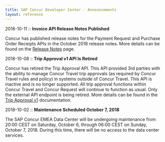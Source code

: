 ```yaml
---
title: SAP Concur Developer Center - Announcements
layout: reference
---
```


2018-10-11 :: **Invoice API Release Notes Published**

Concur has published release notes for the Payment Request and Purchase Order Receipts APIs in the October 2018 release notes. More details can be found on the [Release Notes](/tools-support/release-notes/index.html) page.

2018-10-08 :: **Trip Approval v1 API Is Retired**

Concur has retired the Trip Approval API. This API provided 3rd parties with the ability to manage Concur Travel trip approvals (as required by Concur Travel rules and policy) in systems outside of Concur Travel. This API is inactive and is no longer supported. All trip approval functions within Concur Travel and Concur Request will continue to function as usual.  Only the external API endpoint is being retired. More details can be found in the [Trip Approval v1](/api-reference/travel/trip-approval/v1.trip-approval-resource.html) documentation.

2018-10-02 :: **Maintenance Scheduled October 7, 2018**

The SAP Concur EMEA Data Center will be undergoing maintenance from 20:00 CEST on Saturday, October 6, through 06:00 CEST on Sunday, October 7, 2018. During this time, there will be no access to the data center services.
